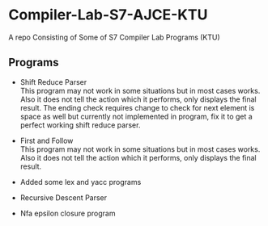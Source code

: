 # Compiler-Lab-S7-AJCE-KTU
A repo Consisting of Some of S7 Compiler Lab Programs (KTU)

## Programs
* Shift Reduce Parser <br> This program may not work in some situations but in most cases works. Also it does not tell the action which it performs, only displays the final result.
The ending check requires change to check for next element is space as well but currently not implemented in program, fix it to get a perfect working shift reduce parser.
  
*  First and  Follow <br> This program may not work in some situations but in most cases works. Also it does not tell the action which it performs, only displays the final result.

  
* Added some lex and yacc programs 

* Recursive Descent Parser 
* Nfa epsilon closure program
